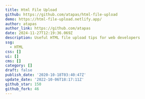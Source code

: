 ```yaml
---
title: Html File Upload
github: https://github.com/atapas/html-file-upload
demo: https://html-file-upload.netlify.app/
author: atapas
author_link: https://github.com/atapas
date: 2024-11-27T12:19:36.069Z
description: Useful HTML file upload tips for web developers
ssg:
  - HTML
css: []
ui: []
cms: []
category: []
draft: false
publish_date: '2020-10-18T03:40:47Z'
update_date: '2022-10-06T18:17:11Z'
github_star: 150
github_fork: 46
---
```

